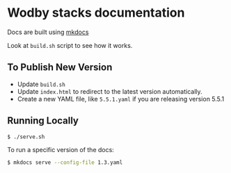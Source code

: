 # Wodby stacks documentation

Docs are built using [mkdocs](http://www.mkdocs.org)

Look at `build.sh` script to see how it works.

## To Publish New Version

* Update `build.sh`
* Update `index.html` to redirect to the latest version automatically.
* Create a new YAML file, like `5.5.1.yaml` if you are releasing version 5.5.1

## Running Locally

```bash
$ ./serve.sh
```

To run a specific version of the docs:

```bash
$ mkdocs serve --config-file 1.3.yaml
```
